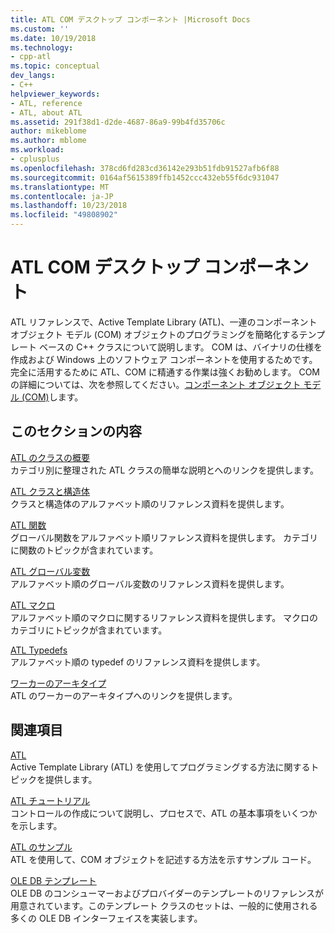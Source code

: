 ```yaml
---
title: ATL COM デスクトップ コンポーネント |Microsoft Docs
ms.custom: ''
ms.date: 10/19/2018
ms.technology:
- cpp-atl
ms.topic: conceptual
dev_langs:
- C++
helpviewer_keywords:
- ATL, reference
- ATL, about ATL
ms.assetid: 291f38d1-d2de-4687-86a9-99b4fd35706c
author: mikeblome
ms.author: mblome
ms.workload:
- cplusplus
ms.openlocfilehash: 378cd6fd283cd36142e293b51fdb91527afb6f88
ms.sourcegitcommit: 0164af5615389ffb1452ccc432eb55f6dc931047
ms.translationtype: MT
ms.contentlocale: ja-JP
ms.lasthandoff: 10/23/2018
ms.locfileid: "49808902"
---
```

# <a name="atl-com-desktop-components"></a>ATL COM デスクトップ コンポーネント

ATL リファレンスで、Active Template Library (ATL)、一連のコンポーネント オブジェクト モデル (COM) オブジェクトのプログラミングを簡略化するテンプレート ベースの C++ クラスについて説明します。 COM は、バイナリの仕様を作成および Windows 上のソフトウェア コンポーネントを使用するためです。 完全に活用するために ATL、COM に精通する作業は強くお勧めします。 COM の詳細については、次を参照してください。[コンポーネント オブジェクト モデル (COM)](/windows/desktop/com/component-object-model--com--portal)します。

## <a name="in-this-section"></a>このセクションの内容

[ATL のクラスの概要](../atl/atl-class-overview.md)<br/>
カテゴリ別に整理された ATL クラスの簡単な説明とへのリンクを提供します。

[ATL クラスと構造体](../atl/reference/atl-classes.md)<br/>
クラスと構造体のアルファベット順のリファレンス資料を提供します。

[ATL 関数](../atl/reference/atl-functions.md)<br/>
グローバル関数をアルファベット順リファレンス資料を提供します。 カテゴリに関数のトピックが含まれています。

[ATL グローバル変数](../atl/reference/atl-global-variables.md)<br/>
アルファベット順のグローバル変数のリファレンス資料を提供します。

[ATL マクロ](../atl/reference/atl-macros.md)<br/>
アルファベット順のマクロに関するリファレンス資料を提供します。 マクロのカテゴリにトピックが含まれています。

[ATL Typedefs](../atl/reference/atl-typedefs.md)<br/>
アルファベット順の typedef のリファレンス資料を提供します。

[ワーカーのアーキタイプ](../atl/reference/worker-archetype.md)<br/>
ATL のワーカーのアーキタイプへのリンクを提供します。

## <a name="related-sections"></a>関連項目

[ATL](../atl/active-template-library-atl-concepts.md)<br/>
Active Template Library (ATL) を使用してプログラミングする方法に関するトピックを提供します。

[ATL チュートリアル](../atl/active-template-library-atl-tutorial.md)<br/>
コントロールの作成について説明し、プロセスで、ATL の基本事項をいくつかを示します。

[ATL のサンプル](../visual-cpp-samples.md)<br/>
ATL を使用して、COM オブジェクトを記述する方法を示すサンプル コード。

[OLE DB テンプレート](../data/oledb/ole-db-templates.md)<br/>
OLE DB のコンシューマーおよびプロバイダーのテンプレートのリファレンスが用意されています。このテンプレート クラスのセットは、一般的に使用される多くの OLE DB インターフェイスを実装します。  
